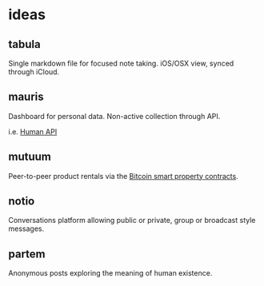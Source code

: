 # ideas

## tabula

Single markdown file for focused note taking. iOS/OSX view, synced through iCloud.

## mauris

Dashboard for personal data. Non-active collection through API.

i.e. [Human API](http://humanapi.co/)

## mutuum

Peer-to-peer product rentals via the [Bitcoin smart property contracts](https://en.bitcoin.it/wiki/Smart_Property).

## notio

Conversations platform allowing public or private, group or broadcast style messages.

## partem

Anonymous posts exploring the meaning of human existence.